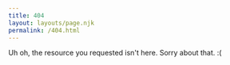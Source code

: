```yaml
---
title: 404
layout: layouts/page.njk
permalink: /404.html
---
```

Uh oh, the resource you requested isn't here. Sorry about that. :(
